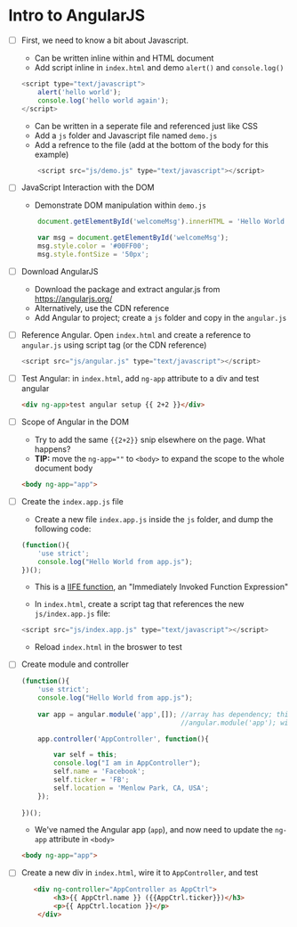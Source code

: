 # Intro to AngularJS

  - [ ] First, we need to know a bit about Javascript.

    - Can be written inline within and HTML document
    - Add script inline in `index.html` and demo `alert()` and `console.log()`
      
    ```js
    <script type="text/javascript">
        alert('hello world');
        console.log('hello world again');
    </script>
    ```
    
    - Can be written in a seperate file and referenced just like CSS
    - Add a `js` folder and Javascript file named `demo.js`
    - Add a refrence to the file (add at the bottom of the body for this example)
    
    ```js
        <script src="js/demo.js" type="text/javascript"></script>
    ```

  - [ ] JavaScript Interaction with the DOM

    - Demonstrate DOM manipulation within `demo.js`
       
    ```js
        document.getElementById('welcomeMsg').innerHTML = 'Hello World From JavaScript!!!';

        var msg = document.getElementById('welcomeMsg');
        msg.style.color = '#00FF00';
        msg.style.fontSize = '50px';
    ```

  - [ ] Download AngularJS
    
    - Download the package and extract angular.js from https://angularjs.org/
    - Alternatively, use the CDN reference
    - Add Angular to project; create a `js` folder and copy in the `angular.js`

  - [ ] Reference Angular. Open `index.html` and create a reference to 
    `angular.js` using script tag (or the CDN reference)

    ```js
    <script src="js/angular.js" type="text/javascript"></script>
    ```

  - [ ] Test Angular: in `index.html`, add `ng-app` attribute to a div and test angular

    ```html
    <div ng-app>test angular setup {{ 2+2 }}</div>
    ```

  - [ ] Scope of Angular in the DOM 

    - Try to add the same `{{2+2}}` snip elsewhere on the page. What happens?
    - **TIP:** move the `ng-app=""` to `<body>` to expand the scope to the whole document body
    
    ```html
    <body ng-app="app">
    ```

  - [ ] Create the `index.app.js` file
    
    - Create a new file `index.app.js` inside the `js` folder, and dump the following code:
    
    ```js
    (function(){
        'use strict';
        console.log("Hello World from app.js");
    })();
    ```
    
    - This is a [IIFE function](https://en.wikipedia.org/wiki/Immediately-invoked_function_expression),
      an "Immediately Invoked Function Expression"
    
    - In `index.html`, create a script tag that references the new `js/index.app.js` file:
    
    ```js
    <script src="js/index.app.js" type="text/javascript"></script>
    ```
    
    - Reload `index.html` in the broswer to test
    
  - [ ] Create module and controller
    
    ```js
    (function(){
        'use strict';
        console.log("Hello World from app.js");
        
        var app = angular.module('app',[]); //array has dependency; this create a module called app
                                            //angular.module('app'); will look up a module called app

        app.controller('AppController', function(){

            var self = this;
            console.log("I am in AppController");
            self.name = 'Facebook';
            self.ticker = 'FB';
            self.location = 'Menlow Park, CA, USA';
        });
        
    })();
    ```
    
    - We've named the Angular app (`app`), and now need to update the `ng-app` attribute in `<body>`
    
    ```html
    <body ng-app="app">
    ```
    
  - [ ] Create a new div in `index.html`, wire it to `AppController`, and test 
    
    ```html
       <div ng-controller="AppController as AppCtrl">
            <h3>{{ AppCtrl.name }} ({{AppCtrl.ticker}})</h3>
            <p>{{ AppCtrl.location }}</p>
        </div>
    ```
